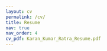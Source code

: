 ```yaml
---
layout: cv
permalink: /cv/
title: Resume
nav: true
nav_order: 4
cv_pdf: Karan_Kumar_Ratra_Resume.pdf
---
```

